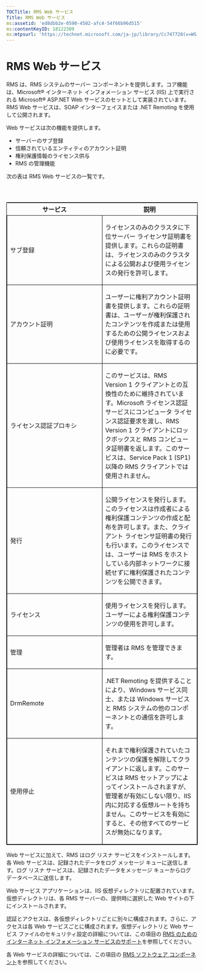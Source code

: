 ```yaml
---
TOCTitle: RMS Web サービス
Title: RMS Web サービス
ms:assetid: 'ed8dbb2e-0590-4502-afc4-54f66b96d515'
ms:contentKeyID: 18122389
ms:mtpsurl: 'https://technet.microsoft.com/ja-jp/library/Cc747728(v=WS.10)'
---
```


RMS Web サービス
================

RMS は、RMS システムのサーバー コンポーネントを提供します。コア機能は、Microsoft® インターネット インフォメーション サービス (IIS) 上で実行される Microsoft® ASP.NET Web サービスのセットとして実装されています。RMS Web サービスは、SOAP インターフェイスまたは .NET Remoting を使用して公開されます。

Web サービスは次の機能を提供します。

-   サーバーのサブ登録
-   信頼されているエンティティのアカウント証明
-   権利保護情報のライセンス供与
-   RMS の管理機能

次の表は RMS Web サービスの一覧です。

###  

<p> </p>
<table style="border:1px solid black;">
<colgroup>
<col width="50%" />
<col width="50%" />
</colgroup>
<thead>
<tr class="header">
<th>サービス</th>
<th>説明</th>
</tr>
</thead>
<tbody>
<tr class="odd">
<td style="border:1px solid black;"><p>サブ登録</p></td>
<td style="border:1px solid black;"><p>ライセンスのみのクラスタに下位サーバー ライセンサ証明書を提供します。これらの証明書は、ライセンスのみのクラスタによる公開および使用ライセンスの発行を許可します。</p></td>
</tr>  
<tr class="even">
<td style="border:1px solid black;"><p>アカウント証明</p></td>
<td style="border:1px solid black;"><p>ユーザーに権利アカウント証明書を提供します。これらの証明書は、ユーザーが権利保護されたコンテンツを作成または使用するための公開ライセンスおよび使用ライセンスを取得するのに必要です。</p></td>
</tr>  
<tr class="odd">
<td style="border:1px solid black;"><p>ライセンス認証プロキシ</p></td>
<td style="border:1px solid black;"><p>このサービスは、RMS Version 1 クライアントとの互換性のために維持されています。Microsoft ライセンス認証サービスにコンピュータ ライセンス認証要求を渡し、RMS Version 1 クライアントにロックボックスと RMS コンピュータ証明書を返します。このサービスは、Service Pack 1 (SP1) 以降の RMS クライアントでは使用されません。</p></td>
</tr>  
<tr class="even">
<td style="border:1px solid black;"><p>発行</p></td>
<td style="border:1px solid black;"><p>公開ライセンスを発行します。このライセンスは作成者による権利保護コンテンツの作成と配布を許可します。また、クライアント ライセンサ証明書の発行も行います。このライセンスでは、ユーザーは RMS をホストしている内部ネットワークに接続せずに権利保護されたコンテンツを公開できます。</p></td>
</tr>  
<tr class="odd">
<td style="border:1px solid black;"><p>ライセンス</p></td>
<td style="border:1px solid black;"><p>使用ライセンスを発行します。ユーザーによる権利保護コンテンツの使用を許可します。</p></td>
</tr>  
<tr class="even">
<td style="border:1px solid black;"><p>管理</p></td>
<td style="border:1px solid black;"><p>管理者は RMS を管理できます。</p></td>
</tr>  
<tr class="odd">
<td style="border:1px solid black;"><p>DrmRemote</p></td>
<td style="border:1px solid black;"><p>.NET Remoting を提供することにより、Windows サービス同士、または Windows サービスと RMS システムの他のコンポーネントとの通信を許可します。</p></td>
</tr>  
<tr class="even">
<td style="border:1px solid black;"><p>使用停止</p></td>
<td style="border:1px solid black;"><p>それまで権利保護されていたコンテンツの保護を解除してクライアントに返します。このサービスは RMS セットアップによってインストールされますが、管理者が有効にしない限り、IIS 内に対応する仮想ルートを持ちません。このサービスを有効にすると、その他すべてのサービスが無効になります。</p></td>
</tr>  
</tbody>  
</table>
  
Web サービスに加えて、RMS はログ リスナ サービスをインストールします。各 Web サービスは、記録されたデータをログ メッセージ キューに送信します。ログ リスナ サービスは、記録されたデータをメッセージ キューからログ データベースに送信します。
  
Web サービス アプリケーションは、IIS 仮想ディレクトリに配置されています。仮想ディレクトリは、各 RMS サーバーの、提供時に選択した Web サイトの下にインストールされます。
  
認証とアクセスは、各仮想ディレクトリごとに別々に構成されます。さらに、アクセスは各 Web サービスごとに構成されます。仮想ディレクトリと Web サービス ファイルのセキュリティ設定の詳細については、この項目の [RMS のためのインターネット インフォメーション サービスのサポート](https://technet.microsoft.com/bd4dc69f-1e4e-4e95-9ae2-c925d8a14d4c)を参照してください。
  
各 Web サービスの詳細については、この項目の [RMS ソフトウェア コンポーネント](https://technet.microsoft.com/e38a840e-f390-48fd-8354-50108a64f5ca)を参照してください。
